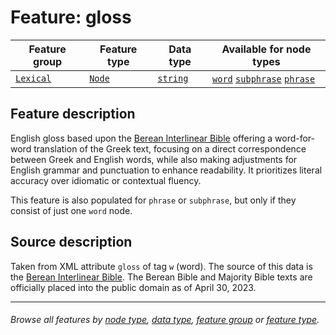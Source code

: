 # Feature: gloss <a name="start"></a>

Feature group | Feature type | Data type | Available for node types
---  | --- | --- | ---
[`Lexical`](featuresbygroup.md#lexical-features) | [`Node`](featuresbyfeaturetype.md#node-features) | [`string`](featuresbydatatype.md#string-datatype)  | [`word`](featuresbynodetype.md#word-nodes) [`subphrase`](featuresbynodetype.md#subphrase-nodes) [`phrase`](featuresbynodetype.md#phrase-nodes)

## Feature description

English gloss based upon the [Berean Interlinear Bible](https://berean.bible/) offering a word-for-word translation of the Greek text, focusing on a direct correspondence between Greek and English words, while also making adjustments for English grammar and punctuation to enhance readability. It prioritizes literal accuracy over idiomatic or contextual fluency. 

This feature is also populated for `phrase` or `subphrase`, but only if they consist of just one `word` node.

## Source description

Taken from XML attribute `gloss` of tag `w` (word). The source of this data is the [Berean Interlinear Bible](https://interlinearbible.com/). The Berean Bible and Majority Bible texts are officially placed into the public domain as of April 30, 2023.

---
###### *Browse all features by [node type](featuresbynodetype.md#start), [data type](featuresbydatatype.md#start), [feature group](featuresbygroup.md#start) or [feature type](featuresbyfeaturetype.md#start).*
